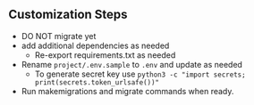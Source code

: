 ## Customization Steps

- DO NOT migrate yet
- add additional dependencies as needed
  - Re-export requirements.txt as needed
- Rename `project/.env.sample` to `.env` and update as needed
  - To generate secret key use `python3 -c "import secrets; print(secrets.token_urlsafe())"`
- Run makemigrations and migrate commands when ready.